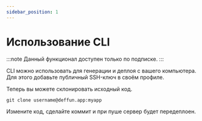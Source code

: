 ```yaml
---
sidebar_position: 1
---
```


# Использование CLI

:::note
Данный функционал доступен только по подписке.
:::

CLI можно использовать для генерации и деплоя с вашего компьютера.
Для этого добавьте публичный SSH-ключ в своём профиле.

Теперь вы можете склонировать исходный код.
```shell
git clone username@deffun.app:myapp
```

Измените код, сделайте коммит и при пуше сервер будет передеплоен.
